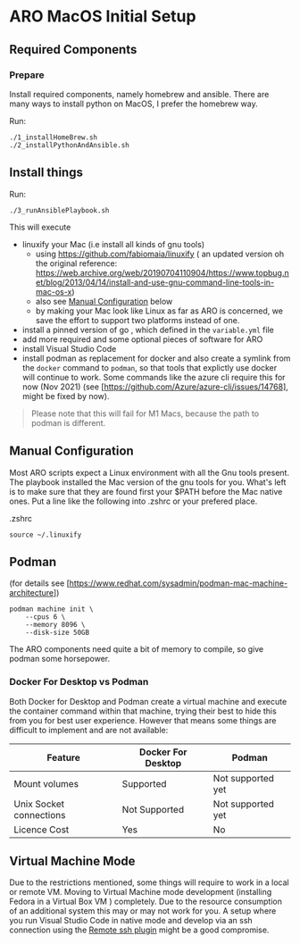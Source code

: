 # ARO MacOS Initial Setup


## Required Components


### Prepare
Install required components, namely homebrew and ansible. There are many ways to install python on MacOS, I prefer the homebrew way. 

Run: 
```
./1_installHomeBrew.sh
./2_installPythonAndAnsible.sh
```

## Install things

Run:
```
./3_runAnsiblePlaybook.sh
```
This will execute
- linuxify your Mac (i.e install all kinds of gnu tools)
  - using  https://github.com/fabiomaia/linuxify ( an updated version oh the original reference: https://web.archive.org/web/20190704110904/https://www.topbug.net/blog/2013/04/14/install-and-use-gnu-command-line-tools-in-mac-os-x)
  - also see [Manual Configuration](#manualconfiguration) below
  - by making your Mac look like Linux as far as ARO is concerned, we save the effort to support two platforms instead of one. 
- install a pinned version of go , which defined in the `variable.yml` file 
- add more required and some optional pieces of software for ARO
- install Visual Studio Code 
- install podman as replacement for docker and also create a symlink from the `docker` command to `podman`, so that tools that explictly use docker will continue to work. Some commands like the azure cli require this for now (Nov 2021) (see [https://github.com/Azure/azure-cli/issues/14768], might be fixed by now).

> Please note that this will fail for M1 Macs, because the path to podman is different. 

## Manual Configuration

Most ARO scripts expect a Linux environment with all the Gnu tools present. The playbook installed the Mac version of the gnu tools for you. What's left is to make sure that they are found first your $PATH before the Mac native ones. Put a line like the following into .zshrc or your prefered place.  

.zshrc
```
source ~/.linuxify
```


## Podman

(for details see [https://www.redhat.com/sysadmin/podman-mac-machine-architecture])

```
podman machine init \
    --cpus 6 \
    --memory 8096 \
    --disk-size 50GB
```

The ARO components need quite a bit of memory to compile, so give podman some horsepower. 




### Docker For Desktop vs Podman

Both Docker for Desktop and Podman create a virtual machine and execute the container command within that machine, trying their best to hide this from you for best user experience. However that means some things are difficult to implement and are not available:

|Feature | Docker For Desktop | Podman |
|--------|--------------------| -------|
| Mount volumes | Supported | Not supported yet|
| Unix Socket connections | Not Supported | Not supported yet|
| Licence Cost | Yes | No|


## Virtual Machine Mode

Due to the restrictions mentioned, some things will require to work in a local or remote VM. Moving to Virtual Machine mode development (installing Fedora in a Virtual Box VM ) completely. Due to the resource consumption of an additional system this may or may not work for you. A setup where you run Visual Studio Code in native mode and develop via an ssh connection using the [Remote ssh plugin](https://marketplace.visualstudio.com/items?itemName=ms-vscode-remote.remote-ssh ) might be a good compromise.

